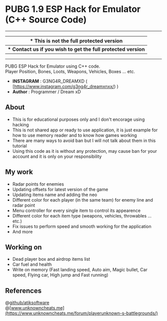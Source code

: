 # PUBG 1.9 ESP Hack for Emulator (C++ Source Code)

---
|**\* This is not the full protected version**|
| --- |
|**\* Contact us if you wish to get the full protected version**|
---

PUBG ESP Hack for Emulator using C++ code.\
Player Position, Bones, Loots, Weapons, Vehicles, Boxes ... etc.

* **INSTAGRAM** : G3NG4R_DREAMXD ( [https://www.instagram.com/g3ng4r_dreamxnxx/) )
* **Author** : Programmer / Dream xD



## About
* This is for educational purposes only and I don't encorage using hacking
* This is not shared app or ready to use application, it is just example for how to use memory reader and to know how games working
* There are many ways to avoid ban but I will not talk about them in this tutorial
* Using this code as it is without any protection, may cause ban for your account and it is only on your responsibility

## My work
* Radar points for enemies
* Updating offsets for latest version of the game
* Updating items name and adding the neo
* Different color for each player (in the same team) for enemy line and radar point
* Menu controller for every single item to control its appearence
* Different color for each item type (weapons, vehicles, throwables ... etc.)
* Fix issues to perform speed and smooth working for the application
* And more

## Working on
* Dead player box and airdrop items list
* Car fuel and health
* Write on memory (Fast landing speed, Auto aim, Magic bullet, Car speed, Flying car, High jump and Fast running)

## References
@[github/atiksoftware](https://github.com/atiksoftware/pubg_mobile_memory_hacking_examples)\
@[www.unknowncheats.me](https://www.unknowncheats.me/forum/playerunknown-s-battlegrounds/)
